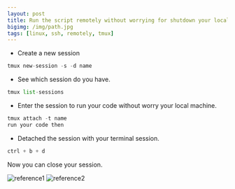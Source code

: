 ```yaml
---
layout: post
title: Run the script remotely without worrying for shutdown your local machine.
bigimg: /img/path.jpg
tags: [linux, ssh, remotely, tmux]
---
```


* Create a new session 
```python
tmux new-session -s -d name
```

* See which session do you have.

```python
tmux list-sessions
```

* Enter the session to run your code without worry your local machine.

```python
tmux attach -t name
run your code then 
```
* Detached the session with your terminal session.

```python
ctrl + b + d
```
Now you can close your session.

![reference1](https://blog.csdn.net/guoer9973/article/details/46560761)
![reference2](https://gist.github.com/michaellihs/b6d46fa460fa5e429ea7ee5ff8794b96)
